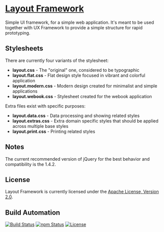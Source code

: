 # [Layout Framework](http://layout.hive.pt)

Simple UI framework, for a simple web application. It's meant to be used together with UX
Framework to provide a simple structure for rapid prototyping.

## Stylesheets

There are currently four variants of the stylesheet:

* **layout.css** - The "original" one, considered to be typographic
* **layout.flat.css** - Flat design style focused in vibrant and colorful application
* **layout.modern.css** - Modern design created for minimalist and simple applications
* **layout.webook.css** - Stylesheet created for the webook application

Extra files exist with specific purposes:

* **layout.data.css** - Data processing and showing related styles
* **layout.extras.css** - Extra domain specific styles that should be applied across multiple base styles
* **layout.print.css** - Printing related styles

## Notes

The current recommended version of jQuery for the best behavior and compatibility is the 1.4.2.

## License

Layout Framework is currently licensed under the [Apache License, Version 2.0](http://www.apache.org/licenses/).

## Build Automation

[![Build Status](https://travis-ci.org/hivesolutions/layout.svg?branch=master)](https://travis-ci.org/hivesolutions/uxf)
[![npm Status](https://img.shields.io/npm/v/hive-layout.svg)](https://www.npmjs.com/package/hive-layout)
[![License](https://img.shields.io/badge/license-Apache%202.0-blue.svg)](https://www.apache.org/licenses/)
